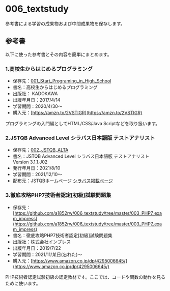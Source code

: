 # 006_textstudy
参考書による学習の成果物および中間成果物を保存します。

## 参考書
以下に使った参考書とその内容を簡単にまとめます。
  
### 1.高校生からはじめるプログラミング
- 保存先：[001_Start_Programing_in_High_School](https://github.com/a1852rw/006_textstudy/tree/master/001_Start_Programing_in_High_School)
- 書名：高校生からはじめるプログラミング
- 出版社： KADOKAWA
- 出版年月日：2017/4/14
- 学習期間：2020/4/30～
- 購入元：[https://amzn.to/2VSTIGR](https://amzn.to/2VSTIGR)

プログラミングの入門編としてHTML/CSS/Java Scriptなどを取り扱います。  

### 2.JSTQB Advanced Level シラバス日本語版 テストアナリスト
- 保存先；[002_JSTQB_ALTA](https://github.com/a1852rw/006_textstudy/tree/master/002_JSTQB_ALTA)
- 書名：JSTQB Advanced Level シラバス日本語版 テストアナリスト Version 3.1.1.J02
- 発行年月日：2021/8/10
- 学習期間：2021/12/10～
- 配布元：JSTQBホームページ [シラバス掲載ページ](http://jstqb.jp/syllabus.html)

### 3.徹底攻略PHP7技術者認定[初級]試験問題集
- 保存先：[https://github.com/a1852rw/006_textstudy/tree/master/003_PHP7_exam_impress](https://github.com/a1852rw/006_textstudy/tree/master/003_PHP7_exam_impress)
- 書名：徹底攻略PHP7技術者認定[初級]試験問題集
- 出版社：株式会社インプレス
- 出版年月日：2019/7/22
- 学習期間：2021/11/某日(忘れた)～
- 購入元：[https://www.amazon.co.jp/dp/4295006645/](https://www.amazon.co.jp/dp/4295006645/)

PHP技術者認定試験初級の認定教材です。ここでは、コードや関数の動作を見るために使います。